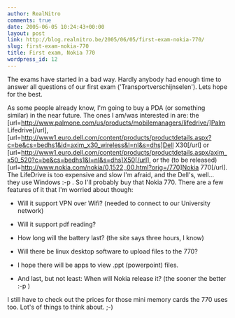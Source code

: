 ```yaml
---
author: RealNitro
comments: true
date: 2005-06-05 10:24:43+00:00
layout: post
link: http://blog.realnitro.be/2005/06/05/first-exam-nokia-770/
slug: first-exam-nokia-770
title: First exam, Nokia 770
wordpress_id: 12
---
```


The exams have started in a bad way. Hardly anybody had enough time to answer all questions of our first exam ('Transportverschijnselen'). Lets hope for the best.

As some people already know, I'm going to buy a PDA (or something similar) in the near future. The ones I am/was interested in are: the [url=http://www.palmone.com/us/products/mobilemanagers/lifedrive/]Palm Lifedrive[/url], [url=http://www1.euro.dell.com/content/products/productdetails.aspx?c=be&cs=bedhs1&id=axim_x30_wireless&l=nl&s=dhs]Dell X30[/url] or [url=http://www1.euro.dell.com/content/products/productdetails.aspx/axim_x50_520?c=be&cs=bedhs1&l=nl&s=dhs]X50[/url], or the (to be released) [url=http://www.nokia.com/nokia/0,1522,,00.html?orig=/770]Nokia 770[/url]. The LifeDrive is too expensive and slow I'm afraid, and the Dell's, well... they use Windows :-p . So I'll probably buy that Nokia 770. There are a few features of it that I'm worried about though:



  
  * Will it support VPN over Wifi?
(needed to connect to our University network)

  
  * Will it support pdf reading?

  
  * How long will the battery last?
(the site says three hours, I know)

  
  * Will there be linux desktop software to upload files to the 770?

  
  * I hope there will be apps to view .ppt (powerpoint) files.

  
  * And last, but not least: When will Nokia release it?
(the sooner the better :-p )



I still have to check out the prices for those mini memory cards the 770 uses too. Lot's of things to think about. ;-)
